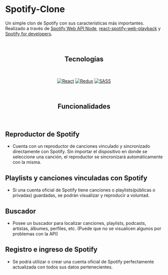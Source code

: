 # Spotify-Clone
Un simple clon de Spotify con sus características más importantes. Realizado a través de [Spotify Web API Node](https://www.npmjs.com/package/spotify-web-api-node),  [react-spotify-web-playback](https://www.npmjs.com/package/react-spotify-web-playback) y [Spotify for developers](https://developer.spotify.com/).

<br />

<div align="center">
  
## Tecnologías
  
</div>

<br />

<div align="center">

[![React](https://img.shields.io/badge/-React-blue?style=for-the-badge&logo=React)](https://es.reactjs.org/)
[![Redux](https://img.shields.io/badge/-Redux-violet?style=for-the-badge&logo=redux)](https://es.redux.js.org/)
[![SASS](https://img.shields.io/badge/-sass-yellow?style=for-the-badge&logo=sass)](https://sass-lang.com/)

</div>

<br />

<div align="center">
  
## Funcionalidades

</div>

<br />

## Reproductor de Spotify
* Cuenta con un reproductor de canciones vinculado y sincronizado directamente con Spotify. Sin importar el dispositivo en donde se seleccione una canción, el reproductor se sincronizará automáticamente con la misma.

## Playlists y canciones vinculadas con Spotify
* Si una cuenta oficial de Spotify tiene canciones o playlists(públicas o privadas) guardadas, se podrán visualizar y reproducir a voluntad.

## Buscador
* Posee un buscador para localizar canciones, playlists, podcasts, artistas, álbumes, perfiles, etc. (Puede que no se visualicen algunos por problemas con la API)

## Registro e ingreso de Spotify
* Se podrá utilizar o crear una cuenta oficial de Spotify perfectamente actualizada con todos sus datos pertenecientes.

<br />
<br />
